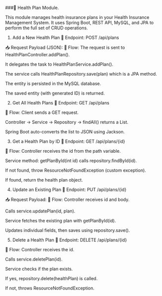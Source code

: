 ###🏥 Health Plan Module.

This module manages health insurance plans in your Health Insurance Management System.
It uses Spring Boot, REST API, MySQL, and JPA to perform the full set of CRUD operations.
1. Add a New Health Plan
🔗 Endpoint: POST /api/plans

📥 Request Payload (JSON):
🔄 Flow:
The request is sent to HealthPlanController.addPlan().

It delegates the task to HealthPlanService.addPlan().

The service calls HealthPlanRepository.save(plan) which is a JPA method.

The entity is persisted in the MySQL database.

The saved entity (with generated ID) is returned.

 2. Get All Health Plans
🔗 Endpoint: GET /api/plans

🔄 Flow:
Client sends a GET request.

Controller → Service → Repository → findAll() returns a List<HealthPlan>.

Spring Boot auto-converts the list to JSON using Jackson.

 3. Get a Health Plan by ID
🔗 Endpoint: GET /api/plans/{id}

🔄 Flow:
Controller receives the id from the path variable.

Service method: getPlanById(int id) calls repository.findById(id).

If not found, throw ResourceNotFoundException (custom exception).

If found, return the health plan object.

 4. Update an Existing Plan
🔗 Endpoint: PUT /api/plans/{id}

📥 Request Payload:
🔄 Flow:
Controller receives id and body.

Calls service.updatePlan(id, plan).

Service fetches the existing plan with getPlanById(id).

Updates individual fields, then saves using repository.save().

 5. Delete a Health Plan
🔗 Endpoint: DELETE /api/plans/{id}

🔄 Flow:
Controller receives the id.

Calls service.deletePlan(id).

Service checks if the plan exists.

If yes, repository.delete(healthPlan) is called.

If not, throws ResourceNotFoundException.



